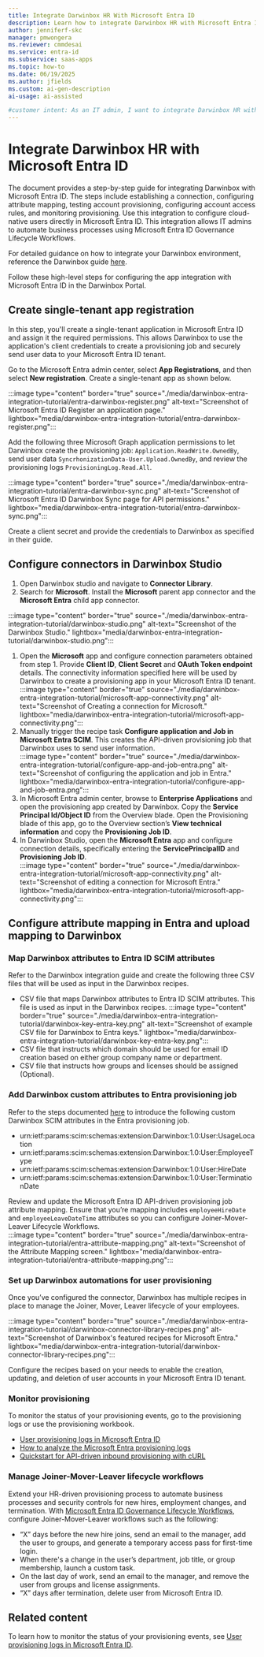 ```yaml
---
title: Integrate Darwinbox HR With Microsoft Entra ID
description: Learn how to integrate Darwinbox HR with Microsoft Entra ID to automate user provisioning, manage lifecycle workflows, and streamline HR-driven processes. 
author: jenniferf-skc
manager: pmwongera
ms.reviewer: cmmdesai
ms.service: entra-id
ms.subservice: saas-apps
ms.topic: how-to
ms.date: 06/19/2025
ms.author: jfields
ms.custom: ai-gen-description
ai-usage: ai-assisted

#customer intent: As an IT admin, I want to integrate Darwinbox HR with Microsoft Entra ID so that I can automate user provisioning and lifecycle workflows.
---
```



# Integrate Darwinbox HR with Microsoft Entra ID

The document provides a step-by-step guide for integrating Darwinbox with Microsoft Entra ID. The steps include establishing a connection, configuring attribute mapping, testing account provisioning, configuring account access rules, and monitoring provisioning. Use this integration to configure cloud-native users directly in Microsoft Entra ID. This integration allows IT admins to automate business processes using Microsoft Entra ID Governance Lifecycle Workflows.

For detailed guidance on how to integrate your Darwinbox environment, reference the Darwinbox guide [here](https://help.darwinbox.com/r/Integration-Templates/Darwinbox-Microsoft-Entra-ID-Connector). 

Follow these high-level steps for configuring the app integration with Microsoft Entra ID in the Darwinbox Portal.


## Create single-tenant app registration

In this step, you'll create a single-tenant application in Microsoft Entra ID and assign it the required permissions. This allows Darwinbox to use the application's client credentials to create a provisioning job and securely send user data to your Microsoft Entra ID tenant.

Go to the Microsoft Entra admin center, select **App Registrations**, and then select **New registration**. Create a single-tenant app as shown below.

:::image type="content" border="true" source="./media/darwinbox-entra-integration-tutorial/entra-darwinbox-register.png" alt-text="Screenshot of Microsoft Entra ID Register an application page." lightbox="media/darwinbox-entra-integration-tutorial/entra-darwinbox-register.png":::

Add the following three Microsoft Graph application permissions to let Darwinbox create the provisioning job: `Application.ReadWrite.OwnedBy`, send user data `SyncrhonizationData-User.Upload.OwnedBy`, and review the provisioning logs `ProvisioningLog.Read.All`.

:::image type="content" border="true" source="./media/darwinbox-entra-integration-tutorial/entra-darwinbox-sync.png" alt-text="Screenshot of Microsoft Entra ID Darwinbox Sync page for API permissions." lightbox="media/darwinbox-entra-integration-tutorial/entra-darwinbox-sync.png":::

Create a client secret and provide the credentials to Darwinbox as specified in their guide.

## Configure connectors in Darwinbox Studio

1. Open Darwinbox studio and navigate to **Connector Library**. 
1. Search for **Microsoft**. Install the **Microsoft** parent app connector and the **Microsoft Entra** child app connector.

:::image type="content" border="true" source="./media/darwinbox-entra-integration-tutorial/darwinbox-studio.png" alt-text="Screenshot of the Darwinbox Studio." lightbox="media/darwinbox-entra-integration-tutorial/darwinbox-studio.png":::

1. Open the **Microsoft** app and configure connection parameters obtained from step 1. Provide **Client ID**,  **Client Secret** and **OAuth Token endpoint** details. The connectivity information specified here will be used by Darwinbox to create a provisioning app in your Microsoft Entra ID tenant.  
:::image type="content" border="true" source="./media/darwinbox-entra-integration-tutorial/microsoft-app-connectivity.png" alt-text="Screenshot of Creating a connection for Microsoft." lightbox="media/darwinbox-entra-integration-tutorial/microsoft-app-connectivity.png":::
1. Manually trigger the recipe task **Configure application and Job in Microsoft Entra SCIM**. This creates the API-driven provisioning job that Darwinbox uses to send user information.  
:::image type="content" border="true" source="./media/darwinbox-entra-integration-tutorial/configure-app-and-job-entra.png" alt-text="Screenshot of configuring the application and job in Entra." lightbox="media/darwinbox-entra-integration-tutorial/configure-app-and-job-entra.png":::
1. In Microsoft Entra admin center, browse to **Enterprise Applications** and open the provisioning app created by Darwinbox. Copy the **Service Principal Id/Object ID** from the Overview blade. Open the Provisioning blade of this app, go to the Overview section’s **View technical information** and copy the **Provisioning Job ID**.
1. In Darwinbox Studio, open the **Microsoft Entra** app and configure connection details, specifically entering the **ServicePrincipalID** and **Provisioning Job ID**.  
:::image type="content" border="true" source="./media/darwinbox-entra-integration-tutorial/microsoft-app-connectivity.png" alt-text="Screenshot of editing a connection for Microsoft Entra." lightbox="media/darwinbox-entra-integration-tutorial/microsoft-app-connectivity.png":::

## Configure attribute mapping in Entra and upload mapping to Darwinbox

### Map Darwinbox attributes to Entra ID SCIM attributes

Refer to the Darwinbox integration guide and create the following three CSV files that will be used as input in the Darwinbox recipes.
- CSV file that maps Darwinbox attributes to Entra ID SCIM attributes. This file is used as input in the Darwinbox recipes. 
:::image type="content" border="true" source="./media/darwinbox-entra-integration-tutorial/darwinbox-key-entra-key.png" alt-text="Screenshot of example CSV file for Darwinbox to Entra keys." lightbox="media/darwinbox-entra-integration-tutorial/darwinbox-key-entra-key.png":::
- CSV file that instructs which domain should be used for email ID creation based on either group company name or department.
- CSV file that instructs how groups and licenses should be assigned (Optional).

### Add Darwinbox custom attributes to Entra provisioning job

Refer to the steps documented [here](../app-provisioning/inbound-provisioning-api-custom-attributes#step-1---extend-the-provisioning-app-schema~) to introduce the following custom Darwinbox SCIM attributes in the Entra provisioning job. 
- urn:ietf:params:scim:schemas:extension:Darwinbox:1.0:User:UsageLocation 
- urn:ietf:params:scim:schemas:extension:Darwinbox:1.0:User:EmployeeType 
- urn:ietf:params:scim:schemas:extension:Darwinbox:1.0:User:HireDate 
- urn:ietf:params:scim:schemas:extension:Darwinbox:1.0:User:TerminationDate 

Review and update the Microsoft Entra ID API-driven provisioning job attribute mapping. Ensure that you’re mapping includes ```employeeHireDate``` and ```employeeLeaveDateTime``` attributes so you can configure Joiner-Mover-Leaver Lifecycle Workflows.  
:::image type="content" border="true" source="./media/darwinbox-entra-integration-tutorial/entra-attribute-mapping.png" alt-text="Screenshot of the Attribute Mapping screen." lightbox="media/darwinbox-entra-integration-tutorial/entra-attribute-mapping.png":::

### Set up Darwinbox automations for user provisioning

Once you’ve configured the connector, Darwinbox has multiple recipes in place to manage the Joiner, Mover, Leaver lifecycle of your employees. 

:::image type="content" border="true" source="./media/darwinbox-entra-integration-tutorial/darwinbox-connector-library-recipes.png" alt-text="Screenshot of Darwinbox's featured recipes for Microsoft Entra." lightbox="media/darwinbox-entra-integration-tutorial/darwinbox-connector-library-recipes.png":::

Configure the recipes based on your needs to enable the creation, updating, and deletion of user accounts in your Microsoft Entra ID tenant. 

### Monitor provisioning

To monitor the status of your provisioning events, go to the provisioning logs or use the provisioning workbook.

-	[User provisioning logs in Microsoft Entra ID](~/identity/monitoring-health/concept-provisioning-logs.md)
-	[How to analyze the Microsoft Entra provisioning logs](~/identity/monitoring-health/howto-analyze-provisioning-logs.md)
-	[Quickstart for API-driven inbound provisioning with cURL](~/identity/app-provisioning/inbound-provisioning-api-curl-tutorial.md#verify-processing-of-the-bulk-request-payload)

### Manage Joiner-Mover-Leaver lifecycle workflows

Extend your HR-driven provisioning process to automate business processes and security controls for new hires, employment changes, and termination. With [Microsoft Entra ID Governance Lifecycle Workflows](~/id-governance/what-are-lifecycle-workflows.md), configure Joiner-Mover-Leaver workflows such as the following:

-	“X” days before the new hire joins, send an email to the manager, add the user to groups, and generate a temporary access pass for first-time login.
-	When there's a change in the user’s department, job title, or group membership, launch a custom task.
-	On the last day of work, send an email to the manager, and remove the user from groups and license assignments.
-	“X” days after termination, delete user from Microsoft Entra ID.


## Related content

To learn how to monitor the status of your provisioning events, see [User provisioning logs in Microsoft Entra ID](~/identity/monitoring-health/concept-provisioning-logs.md).
